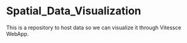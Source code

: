 # Spatial_Data_Visualization
This is a repository to host data so we can visualize it through Vitessce WebApp.
